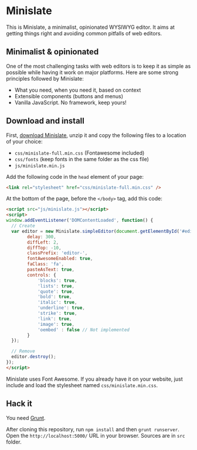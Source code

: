 # Minislate

This is Minislate, a minimalist, opinionated WYSIWYG editor. It aims at getting things right and avoiding common pitfalls of web editors.

## Minimalist & opinionated

One of the most challenging tasks with web editors is to keep it as simple as possible while having it work on major platforms. Here are some strong principles followed by Minislate:

 - What you need, when you need it, based on context
 - Extensible components (buttons and menus)
 - Vanilla JavaScript. No framework, keep yours!

## Download and install

First, [download Minislate](https://github.com/isuttell/minislate/releases), unzip it and copy the following files to a location of your choice:

- `css/minislate-full.min.css` (Fontawesome included)
- `css/fonts` (keep fonts in the same folder as the css file)
- `js/minislate.min.js`

Add the following code in the `head` element of your page:

```html
<link rel="stylesheet" href="css/minislate-full.min.css" />
```

At the bottom of the page, before the `</body>` tag, add this code:

```html
<script src="js/minislate.js"></script>
<script>
window.addEventListener('DOMContentLoaded', function() {
  // Create
  var editor = new Minislate.simpleEditor(document.getElementById('#editable'),{
        delay: 300,
        diffLeft: 2,
        diffTop: -10,
        classPrefix: 'editor-',
        fontAwesomeEnabled: true,
        faClass: 'fa',
        pasteAsText: true,
        controls: {
            'blocks': true,
            'lists': true,
            'quote': true,
            'bold': true,
            'italic': true,
            'underline': true,
            'strike': true,
            'link': true,
            'image': true,
            'oembed' : false // Not implemented
        }
  });

  // Remove
  editor.destroy();
});
</script>
```

Minislate uses Font Awesome. If you already have it on your website, just include and load the stylesheet named `css/minislate.min.css`.

## Hack it

You need [Grunt](http://gruntjs.com/).

After cloning this repository, run `npm install` and then `grunt runserver`. Open the `http://localhost:5000/` URL in your browser. Sources are in `src` folder.
